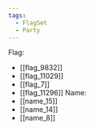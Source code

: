 ```yaml
---
tags:
  - FlagSet
  - Party
---
```

Flag:
- [[flag_9832]]
- [[flag_11029]]
- [[flag_7]]
- [[flag_11296]]
Name:
- [[name_15]]
- [[name_14]]
- [[name_8]]
